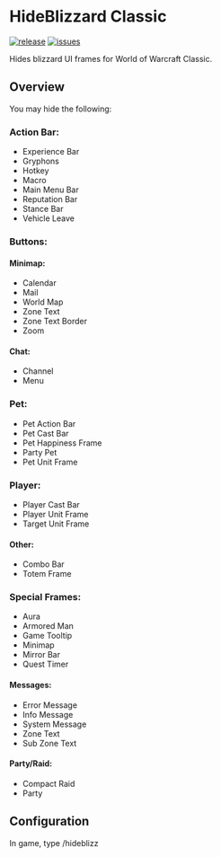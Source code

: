# HideBlizzard Classic
[![release]](https://github.com/Gendr/HideBlizzard/releases)
[![issues]](https://github.com/Gendr/HideBlizzard/issues)

Hides blizzard UI frames for World of Warcraft Classic.

## Overview

You may hide the following:
### Action Bar:
+ Experience Bar
+ Gryphons
+ Hotkey
+ Macro
+ Main Menu Bar
+ Reputation Bar
+ Stance Bar
+ Vehicle Leave

### Buttons:

#### Minimap:
+ Calendar
+ Mail
+ World Map
+ Zone Text
+ Zone Text Border
+ Zoom
#### Chat:
+ Channel
+ Menu

### Pet:
+ Pet Action Bar
+ Pet Cast Bar
+ Pet Happiness Frame
+ Party Pet
+ Pet Unit Frame

### Player:

+ Player Cast Bar
+ Player Unit Frame
+ Target Unit Frame
#### Other:
+ Combo Bar
+ Totem Frame

### Special Frames:

+ Aura
+ Armored Man
+ Game Tooltip
+ Minimap
+ Mirror Bar
+ Quest Timer
#### Messages:
+ Error Message
+ Info Message
+ System Message
+ Zone Text
+ Sub Zone Text
#### Party/Raid:
+ Compact Raid
+ Party

## Configuration
In game, type /hideblizz

[release]: https://img.shields.io/github/v/release/Gendr/HideBlizzard
[issues]: https://img.shields.io/github/issues/Gendr/HideBlizzard